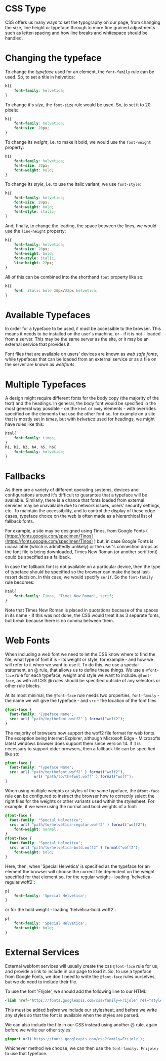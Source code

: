 # CSS Type
CSS offers us many ways to set the typography on our page, from changing the size, line height or typeface through to more fine grained adjustments such as letter-spacing and how line breaks and whitespace should be handled.

# Changing the typeface
To change the *typeface* used for an element, the `font-family` rule can be used. So, to set a title in helvetica:

```css
h1{
	font-family: helvetica;
}
```

To change it's *size*, the `font-size` rule would be used. So, to set it to 20 pixels:

```css
h1{
	font-family: helvetica;
	font-size: 20px;
}
```

To change its *weight*, i.e. to make it bold, we would use the `font-weight` property:

```css
h1{
	font-family: helvetica;
	font-size: 20px;
	font-weight: bold;
}
```

To change its *style*, i.e. to use the italic variant, we use `font-style`:

```css
h1{
	font-family: helvetica;
	font-size: 20px;
	font-weight: bold;
	font-style: italic;
}
```

And, finally, to change the leading, the space between the lines, we would use the `line-height` property:

```css
h1{
	font-family: helvetica;
	font-size: 20px;
	font-weight: bold;
	font-style: italic;
	line-height: 22px;
}
```

All of this can be combined into the shorthand `font` property like so:

```css
h1{
	font: italic bold 20px/22px helvetica;
}
```

# Available Typefaces
In order for a typeface to be used, it must be accessible to the browser. This means it needs to be installed on the user's machine, or - if it is not - loaded from a server. This may be the same server as the site, or it may be an external service that provides it.

Font files that are available on users' devices are known as *web safe fonts*, while typefaces that can be loaded from an external service or as a file on the server are known as *webfonts*.

# Multiple Typefaces
A design might require different fonts for the body copy (the majority of the text) and the headings. In general, the body font would be specified in the most general way possible - on the `html` or `body` elements - with overrides specified on the elements that use the other font so, for example on a site that is mostly set in *times*, but with *helvetica* used for headings, we might have rules like this:

```css
html{
	font-family: times;
}
h1, h2, h3, h4, h5, h6{
	font-family: helvetica;
}
```

# Fallbacks
As there are a variety of different operating systems, devices and configurations around it's difficult to guarantee that a typeface will be available. Similarly, there is a chance that fonts loaded from external services may be unavailable due to network issues, users' security settings, etc. To maintain the accessibility, and to control the display of these edge cases, typeface choice on the web is often made as a hierarchical list of fallback fonts.

For example, a site may be designed using Tinos, from Google Fonts ( [https://fonts.google.com/specimen/Tinos](https://fonts.google.com/specimen/Tinos) ) but, in case Google Fonts is unavailable (which is admittedly unlikely) or the user's connection drops as the font file is being downloaded, Times New Roman (or another serif font) could be specified as a fallback.

In case the fallback font is not available on a particular device, then the type of typeface should be specified so the browser can make the best last-resort decision. In this case, we would specify `serif`. So the `font-family` rule becomes:

```css
html{
	font-family: Tinos, 'Times New Roman', serif;
}
```

Note that Times New Roman is placed in quotations because of the spaces in its name - if this was not done, the CSS would treat it as 3 separate fonts, but break because there is no comma between them.

# Web Fonts
When including a web font we need to let the CSS know where to find the file, what type of font it is - its weight or style, for example - and how we will refer to it when we want to use it. To do this, we use a special statement, an @ rule, that allows us to define these things. We use a `@font-face` rule for each typeface, weight and style we want to include. `@font-face`, as with all CSS @ rules should be specified outside of any selectors or other rule blocks.

At its most minimal, the `@font-face` rule needs two properties, `font-family` - the name we will give the typeface - and `src` - the location of the font files.

```css
@font-face {
  font-family: "Typeface Name";
  src: url( "path/to/thefont.woff2" ) format("woff2");
}
```

The majority of browsers now support the woff2 file format for web fonts. The exception being Internet Explorer, although Microsoft Edge - Microsofts latest windows browser does support them since version 14. If it is necessary to support older browsers, then a fallback file can be specified like so:

```css
@font-face {
  font-family: "Typeface Name";
  src: url( "path/to/thefont.woff2" ) format("woff2"),
			 url( "path/to/thefont.woff" ) format("woff");
}
```

When using multiple weights or styles of the same typeface, the `@font-face` rule can be configured to instruct the browser how to correctly select the right files for the weights or other variants used within the stylesheet. For example, if we were using the normal and bold weights of a font:

```css
@font-face {
  font-family: "Special Helvetica";
  src: url( "path/to/helvetica-regular.woff2" ) format("woff2");
	font-weight: normal;
}
@font-face {
  font-family: "Special Helvetica";
  src: url( "path/to/helvetica-bold.woff2" ) format("woff2");
	font-weight: bold;
}
```

Here, then, when 'Special Helvetica' is specified as the typeface for an element the browser will choose the correct file dependent on the weight specified for that element so, for the regular weight - loading 'helvetica-regular.woff2':

```css
p{
	font-family: 'Special Helvetica';
}
```

or for the bold weight - loading 'helvetica-bold.woff2':

```css
p{
	font-family: 'Special Helvetica';
	font-weight: bold;
}
```

# External Services
External webfont services will usually create the css `@font-face` rule for us, and provide a link to include in our page to load it. So, to use a typeface from Google Fonts, we don't need to write the `@font-face` rules ourselves, but we do need to include their file.

To use the font 'Frijole', we should add the following line to our HTML:

```html
<link href="https://fonts.googleapis.com/css?family=Frijole" rel="stylesheet">
```

This must be added *before* we include our stylesheet, and before we write any styles so that the font is available when the styles are parsed.

We can also include the file in our CSS instead using another @ rule, again before we write our other styles:


```css
@import url('https://fonts.googleapis.com/css?family=Frijole');
```

Whichever method we choose, we can then use the `font-family: Frijole;` to use that typeface.
